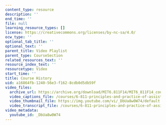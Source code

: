 ```yaml
---
content_type: resource
description: ''
end_time: ''
file: null
learning_resource_types: []
license: https://creativecommons.org/licenses/by-nc-sa/4.0/
ocw_type: ''
optional_tab_title: ''
optional_text: ''
parent_title: Video Playlist
parent_type: CourseSection
related_resources_text: ''
resource_index_text: ''
resourcetype: Video
start_time: ''
title: Course History
uid: a16864fb-1240-56e3-f162-8cdb0d5db59f
video_files:
  archive_url: https://archive.org/download/MIT6.811F14/MIT6_811F14_course_history_300k.mp4
  video_captions_file: /courses/6-811-principles-and-practice-of-assistive-technology-fall-2014/c32d36c132e4541682ff14174bc483d4_DbUa8w0W74.vtt
  video_thumbnail_file: https://img.youtube.com/vi/_DbUa8w0W74/default.jpg
  video_transcript_file: /courses/6-811-principles-and-practice-of-assistive-technology-fall-2014/8ccc1eda762315871574c5e349584565_DbUa8w0W74.pdf
video_metadata:
  youtube_id: _DbUa8w0W74
---
```

